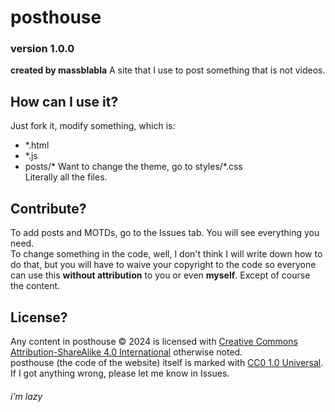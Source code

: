 # posthouse
### version 1.0.0
**created by massblabla**
A site that I use to post something that is not videos.

## How can I use it?
Just fork it, modify something, which is:
* *.html
* *.js
* posts/*
Want to change the theme, go to styles/*.css  
Literally all the files.

## Contribute?
To add posts and MOTDs, go to the Issues tab. You will see everything you need.  
To change something in the code, well, I don't think I will write down how to do that, but you will have to waive your copyright to the code so everyone can use this **without attribution** to you or even **myself**. Except of course the content.

## License?
Any content in posthouse © 2024 is licensed with [Creative Commons Attribution-ShareAlike 4.0 International](https://creativecommons.org/licenses/by-sa/4.0/?ref=chooser-v1) otherwise noted.  
posthouse (the code of the website) itself is marked with [CC0 1.0 Universal](https://creativecommons.org/publicdomain/zero/1.0/?ref=chooser-v1).  
If I got anything wrong, please let me know in Issues.
  
  
###### i'm lazy